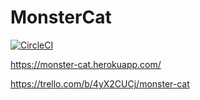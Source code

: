 # MonsterCat
[![CircleCI](https://circleci.com/gh/dearshrewdwit/monster_cat.svg?style=svg)](https://circleci.com/gh/dearshrewdwit/monster_cat)


https://monster-cat.herokuapp.com/

https://trello.com/b/4yX2CUCj/monster-cat
